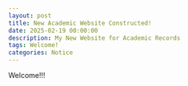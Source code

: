 ```yaml
---
layout: post
title: New Academic Website Constructed!
date: 2025-02-19 00:00:00
description: My New Website for Academic Records
tags: Welcome!
categories: Notice
---
```


Welcome!!!
